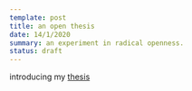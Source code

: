 ```yaml
---
template: post
title: an open thesis
date: 14/1/2020
summary: an experiment in radical openness.
status: draft
---
```


introducing my [thesis](/phd)
